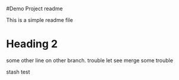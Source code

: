 #Demo Project readme

This is a simple readme file

# Heading 2

some other line on other branch.
trouble
let see merge
some trouble

stash test
